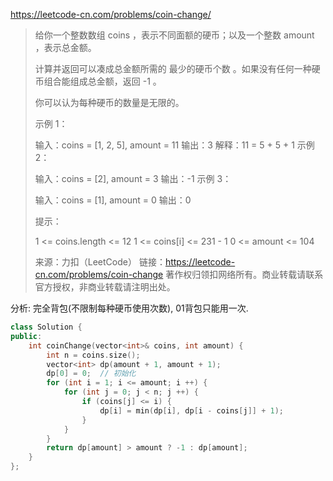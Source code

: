 https://leetcode-cn.com/problems/coin-change/

> 给你一个整数数组 coins ，表示不同面额的硬币；以及一个整数 amount ，表示总金额。
>
> 计算并返回可以凑成总金额所需的 最少的硬币个数 。如果没有任何一种硬币组合能组成总金额，返回 -1 。
>
> 你可以认为每种硬币的数量是无限的。
>
>  
>
> 示例 1：
>
> 输入：coins = [1, 2, 5], amount = 11
> 输出：3 
> 解释：11 = 5 + 5 + 1
> 示例 2：
>
> 输入：coins = [2], amount = 3
> 输出：-1
> 示例 3：
>
> 输入：coins = [1], amount = 0
> 输出：0
>
>
> 提示：
>
> 1 <= coins.length <= 12
> 1 <= coins[i] <= 231 - 1
> 0 <= amount <= 104
>
> 来源：力扣（LeetCode）
> 链接：https://leetcode-cn.com/problems/coin-change
> 著作权归领扣网络所有。商业转载请联系官方授权，非商业转载请注明出处。

分析: 完全背包(不限制每种硬币使用次数), 01背包只能用一次.

```cpp
class Solution {
public:
    int coinChange(vector<int>& coins, int amount) {
        int n = coins.size();
        vector<int> dp(amount + 1, amount + 1);
        dp[0] = 0;  // 初始化
        for (int i = 1; i <= amount; i ++) {
            for (int j = 0; j < n; j ++) {
                if (coins[j] <= i) {
                    dp[i] = min(dp[i], dp[i - coins[j]] + 1);
                }
            }
        }
        return dp[amount] > amount ? -1 : dp[amount];
    }
};
```

